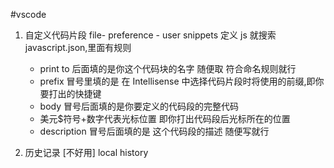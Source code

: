 #vscode

1. 自定义代码片段
    file- preference - user snippets 
    定义 js 就搜索 javascript.json,里面有规则
    
    - print to 后面填的是你这个代码块的名字 随便取 符合命名规则就行
    - prefix 冒号里填的是 在 Intellisense 中选择代码片段时将使用的前缀,即你要打出的快捷键
    - body 冒号后面填的是你要定义的代码段的完整代码
    - 美元$符号+数字代表光标位置 即你打出代码段后光标所在的位置
    - description 冒号后面填的是 这个代码段的描述 随便写就行

2. 历史记录 [不好用]
  local history
